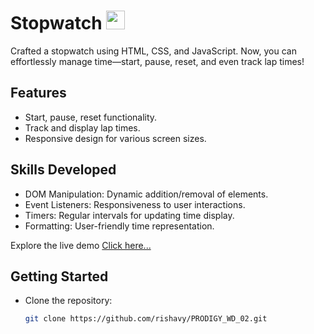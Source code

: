 # Stopwatch <img height="30px" weight="30px" src="https://cdn.iconscout.com/icon/premium/png-256-thumb/stopwatch-3701359-3089846.png?f=webp" />

Crafted a stopwatch using HTML, CSS, and JavaScript. Now, you can effortlessly manage time—start, pause, reset, and even track lap times!

## Features

- Start, pause, reset functionality.
- Track and display lap times.
- Responsive design for various screen sizes.

## Skills Developed

- DOM Manipulation: Dynamic addition/removal of elements.
- Event Listeners: Responsiveness to user interactions.
- Timers: Regular intervals for updating time display.
- Formatting: User-friendly time representation.

Explore the live demo [Click here...]([https://rishavy.github.io/PRODIGY_WD_02/](https://rishavy.github.io/JavaScript-Projects/Stop%20Watch/index.html))

## Getting Started

- Clone the repository:

   ```bash
   git clone https://github.com/rishavy/PRODIGY_WD_02.git
